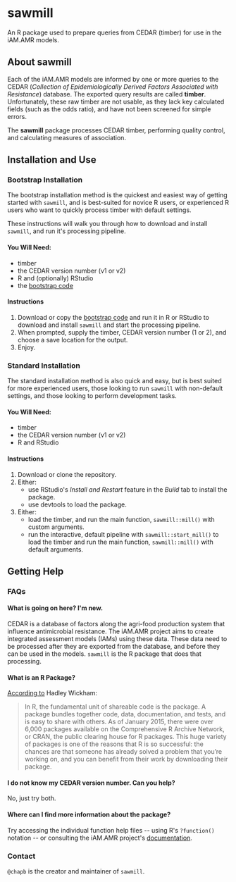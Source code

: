 
# sawmill
An R package used to prepare queries from CEDAR (timber) for use in the iAM.AMR models.

## About sawmill
Each of the iAM.AMR models are informed by one or more queries to the CEDAR (*Collection of Epidemiologically Derived Factors Associated with Resistance*) database. The exported query results are called **timber**. Unfortunately, these raw timber are not usable, as they lack key calculated fields (such as the odds ratio), and have not been screened for simple errors.

The **sawmill** package processes CEDAR timber, performing quality control, and calculating measures of association.

## Installation and Use

### Bootstrap Installation

The bootstrap installation method is the quickest and easiest way of getting started with `sawmill`, and is best-suited for novice R users, or experienced R users who want to quickly process timber with default settings.

These instructions will walk you through how to download and install `sawmill`, and run it's processing pipeline.

#### You Will Need:

- timber
- the CEDAR version number (v1 or v2)
- R and (optionally) RStudio
- the [bootstrap code](bootstrap/bootstrap.R)

#### Instructions

1. Download or copy the [bootstrap code](bootstrap/bootstrap.R) and run it in R or RStudio
   to download and install `sawmill` and start the processing pipeline.
1. When prompted, supply the timber, CEDAR version number (1 or 2), and choose a save location for the output.
1. Enjoy.

### Standard Installation

The standard installation method is also quick and easy, but is best suited for more experienced users, those looking to run `sawmill` with non-default settings, and those looking to perform development tasks.

#### You Will Need:

- timber
- the CEDAR version number (v1 or v2)
- R and RStudio

#### Instructions

1. Download or clone the repository.
1. Either:
   - use RStudio's *Install and Restart* feature in the *Build* tab to install the package.
   - use devtools to load the package.
1. Either:
   - load the timber, and run the main function, `sawmill::mill()` with custom arguments.
   - run the interactive, default pipeline with `sawmill::start_mill()` to load the timber and run the main function, `sawmill::mill()` with default arguments.

## Getting Help

### FAQs

#### What is going on here? I'm new.

CEDAR is a database of factors along the agri-food production system that influence antimicrobial resistance. The iAM.AMR project aims to create integrated assessment models (IAMs) using these data. These data need to be processed after they are exported from the database, and before they can be used in the models. `sawmill` is the R package that does that processing.

#### What is an R Package?

[According to](http://r-pkgs.had.co.nz/intro.html) Hadley Wickham:

> In R, the fundamental unit of shareable code is the package. A package bundles together code, data, documentation, and tests, and is easy to share with others. As of January 2015, there were over 6,000 packages available on the Comprehensive R Archive Network, or CRAN, the public clearing house for R packages. This huge variety of packages is one of the reasons that R is so successful: the chances are that someone has already solved a problem that you’re working on, and you can benefit from their work by downloading their package.

#### I do not know my CEDAR version number. Can you help?

No, just try both.

#### Where can I find more information about the package?

Try accessing the individual function help files -- using R's `?function()` notation -- or consulting the iAM.AMR project's [documentation](https://docs.iam.amr.pub/en/latest/).

### Contact

`@chapb` is the creator and maintainer of `sawmill`.
